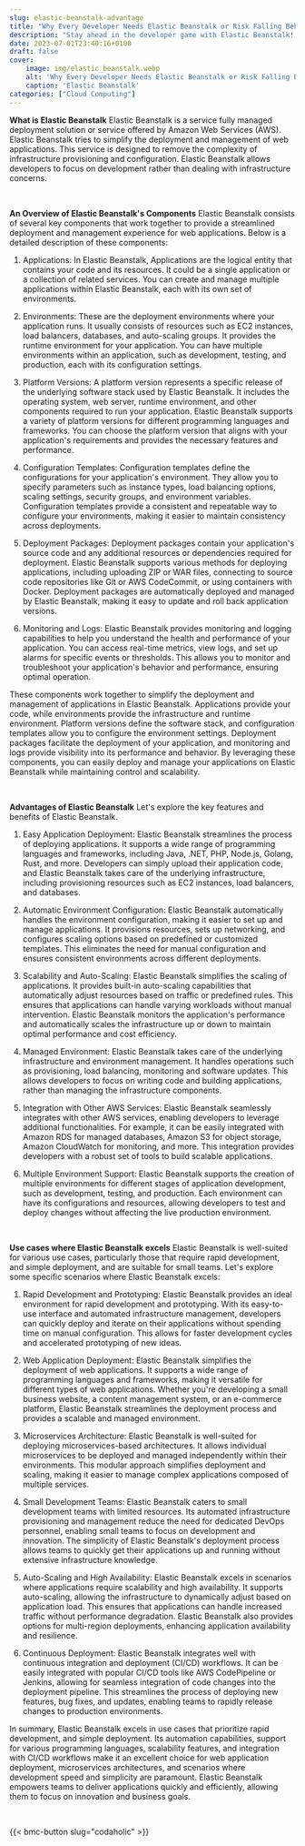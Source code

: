```yaml
---
slug: elastic-beanstalk-advantage
title: "Why Every Developer Needs Elastic Beanstalk or Risk Falling Behind"
description: "Stay ahead in the developer game with Elastic Beanstalk! Discover the power of this essential tool for seamless deployment and scaling. Don't miss out!"
date: 2023-07-01T23:40:16+0100
draft: false
cover:
    image: img/elastic_beanstalk.webp
    alt: 'Why Every Developer Needs Elastic Beanstalk or Risk Falling Behind'
    caption: 'Elastic Beanstalk'
categories: ["Cloud Computing"]
---
```


**What is Elastic Beanstalk**
Elastic Beanstalk is a service fully managed deployment solution or service offered by Amazon Web Services (AWS). Elastic Beanstalk tries to simplify the deployment and management of web applications. This service is designed to remove the complexity of infrastructure provisioning and configuration. Elastic Beanstalk allows developers to focus on development rather than dealing with infrastructure concerns.

<br/>

**An Overview of Elastic Beanstalk's Components**
Elastic Beanstalk consists of several key components that work together to provide a streamlined deployment and management experience for web applications. Below is a detailed description of these components:

1. Applications: In Elastic Beanstalk, Applications are the logical entity that contains your code and its resources. It could be a single application or a collection of related services. You can create and manage multiple applications within Elastic Beanstalk, each with its own set of environments.

2. Environments: These are the deployment environments where your application runs. It usually consists of resources such as EC2 instances, load balancers, databases, and auto-scaling groups. It provides the runtime environment for your application. You can have multiple environments within an application, such as development, testing, and production, each with its configuration settings.

3. Platform Versions: A platform version represents a specific release of the underlying software stack used by Elastic Beanstalk. It includes the operating system, web server, runtime environment, and other components required to run your application. Elastic Beanstalk supports a variety of platform versions for different programming languages and frameworks. You can choose the platform version that aligns with your application's requirements and provides the necessary features and performance.

4. Configuration Templates: Configuration templates define the configurations for your application's environment. They allow you to specify parameters such as instance types, load balancing options, scaling settings, security groups, and environment variables. Configuration templates provide a consistent and repeatable way to configure your environments, making it easier to maintain consistency across deployments.

5. Deployment Packages: Deployment packages contain your application's source code and any additional resources or dependencies required for deployment. Elastic Beanstalk supports various methods for deploying applications, including uploading ZIP or WAR files, connecting to source code repositories like Git or AWS CodeCommit, or using containers with Docker. Deployment packages are automatically deployed and managed by Elastic Beanstalk, making it easy to update and roll back application versions.

6. Monitoring and Logs: Elastic Beanstalk provides monitoring and logging capabilities to help you understand the health and performance of your application. You can access real-time metrics, view logs, and set up alarms for specific events or thresholds. This allows you to monitor and troubleshoot your application's behavior and performance, ensuring optimal operation.

These components work together to simplify the deployment and management of applications in Elastic Beanstalk. Applications provide your code, while environments provide the infrastructure and runtime environment. Platform versions define the software stack, and configuration templates allow you to configure the environment settings. Deployment packages facilitate the deployment of your application, and monitoring and logs provide visibility into its performance and behavior. By leveraging these components, you can easily deploy and manage your applications on Elastic Beanstalk while maintaining control and scalability.

<br/>

**Advantages of Elastic Beanstalk**
Let's explore the key features and benefits of Elastic Beanstalk.

1. Easy Application Deployment: Elastic Beanstalk streamlines the process of deploying applications. It supports a wide range of programming languages and frameworks, including Java, .NET, PHP, Node.js, Golang, Rust, and more. Developers can simply upload their application code, and Elastic Beanstalk takes care of the underlying infrastructure, including provisioning resources such as EC2 instances, load balancers, and databases.

2. Automatic Environment Configuration: Elastic Beanstalk automatically handles the environment configuration, making it easier to set up and manage applications. It provisions resources, sets up networking, and configures scaling options based on predefined or customized templates. This eliminates the need for manual configuration and ensures consistent environments across different deployments.

3. Scalability and Auto-Scaling: Elastic Beanstalk simplifies the scaling of applications. It provides built-in auto-scaling capabilities that automatically adjust resources based on traffic or predefined rules. This ensures that applications can handle varying workloads without manual intervention. Elastic Beanstalk monitors the application's performance and automatically scales the infrastructure up or down to maintain optimal performance and cost efficiency.

4. Managed Environment: Elastic Beanstalk takes care of the underlying infrastructure and environment management. It handles operations such as provisioning, load balancing, monitoring and software updates. This allows developers to focus on writing code and building applications, rather than managing the infrastructure components.
   
5. Integration with Other AWS Services: Elastic Beanstalk seamlessly integrates with other AWS services, enabling developers to leverage additional functionalities. For example, it can be easily integrated with Amazon RDS for managed databases, Amazon S3 for object storage, Amazon CloudWatch for monitoring, and more. This integration provides developers with a robust set of tools to build scalable applications.

6. Multiple Environment Support: Elastic Beanstalk supports the creation of multiple environments for different stages of application development, such as development, testing, and production. Each environment can have its configurations and resources, allowing developers to test and deploy changes without affecting the live production environment.

<br/>

**Use cases where Elastic Beanstalk excels**
Elastic Beanstalk is well-suited for various use cases, particularly those that require rapid development, and simple deployment, and are suitable for small teams. Let's explore some specific scenarios where Elastic Beanstalk excels:

1. Rapid Development and Prototyping: Elastic Beanstalk provides an ideal environment for rapid development and prototyping. With its easy-to-use interface and automated infrastructure management, developers can quickly deploy and iterate on their applications without spending time on manual configuration. This allows for faster development cycles and accelerated prototyping of new ideas.

2. Web Application Deployment: Elastic Beanstalk simplifies the deployment of web applications. It supports a wide range of programming languages and frameworks, making it versatile for different types of web applications. Whether you're developing a small business website, a content management system, or an e-commerce platform, Elastic Beanstalk streamlines the deployment process and provides a scalable and managed environment.

3. Microservices Architecture: Elastic Beanstalk is well-suited for deploying microservices-based architectures. It allows individual microservices to be deployed and managed independently within their environments. This modular approach simplifies deployment and scaling, making it easier to manage complex applications composed of multiple services.

4. Small Development Teams: Elastic Beanstalk caters to small development teams with limited resources. Its automated infrastructure provisioning and management reduce the need for dedicated DevOps personnel, enabling small teams to focus on development and innovation. The simplicity of Elastic Beanstalk's deployment process allows teams to quickly get their applications up and running without extensive infrastructure knowledge.

5. Auto-Scaling and High Availability: Elastic Beanstalk excels in scenarios where applications require scalability and high availability. It supports auto-scaling, allowing the infrastructure to dynamically adjust based on application load. This ensures that applications can handle increased traffic without performance degradation. Elastic Beanstalk also provides options for multi-region deployments, enhancing application availability and resilience.

6. Continuous Deployment: Elastic Beanstalk integrates well with continuous integration and deployment (CI/CD) workflows. It can be easily integrated with popular CI/CD tools like AWS CodePipeline or Jenkins, allowing for seamless integration of code changes into the deployment pipeline. This streamlines the process of deploying new features, bug fixes, and updates, enabling teams to rapidly release changes to production environments.

In summary, Elastic Beanstalk excels in use cases that prioritize rapid development, and simple deployment. Its automation capabilities, support for various programming languages, scalability features, and integration with CI/CD workflows make it an excellent choice for web application deployment, microservices architectures, and scenarios where development speed and simplicity are paramount. Elastic Beanstalk empowers teams to deliver applications quickly and efficiently, allowing them to focus on innovation and business goals.

<br/>

{{< bmc-button slug="codaholic" >}}

<br/>